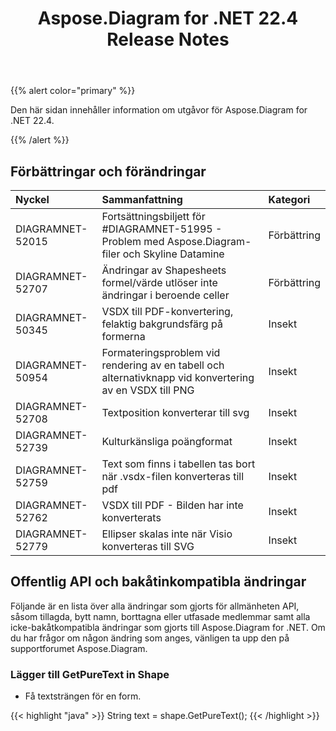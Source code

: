 ﻿---
title: Aspose.Diagram for .NET 22.4 Release Notes
type: docs
weight: 24
url: /sv/net/aspose-diagram-for-net-22-4-release-notes/
---
{{% alert color="primary" %}} 

Den här sidan innehåller information om utgåvor för Aspose.Diagram for .NET 22.4.

{{% /alert %}} 
## **Förbättringar och förändringar**

|**Nyckel**|**Sammanfattning**|**Kategori**|
|:- |:- |:- |
|DIAGRAMNET-52015|Fortsättningsbiljett för #DIAGRAMNET-51995 - Problem med Aspose.Diagram-filer och Skyline Datamine|Förbättring|
|DIAGRAMNET-52707|Ändringar av Shapesheets formel/värde utlöser inte ändringar i beroende celler|Förbättring|
|DIAGRAMNET-50345|VSDX till PDF-konvertering, felaktig bakgrundsfärg på formerna|Insekt|
|DIAGRAMNET-50954|Formateringsproblem vid rendering av en tabell och alternativknapp vid konvertering av en VSDX till PNG|Insekt|
|DIAGRAMNET-52708|Textposition konverterar till svg|Insekt|
|DIAGRAMNET-52739|Kulturkänsliga poängformat|Insekt|
|DIAGRAMNET-52759|Text som finns i tabellen tas bort när .vsdx-filen konverteras till pdf|Insekt|
|DIAGRAMNET-52762|VSDX till PDF - Bilden har inte konverterats|Insekt|
|DIAGRAMNET-52779|Ellipser skalas inte när Visio konverteras till SVG|Insekt|

## **Offentlig API och bakåtinkompatibla ändringar**
Följande är en lista över alla ändringar som gjorts för allmänheten API, såsom tillagda, bytt namn, borttagna eller utfasade medlemmar samt alla icke-bakåtkompatibla ändringar som gjorts till Aspose.Diagram for .NET. Om du har frågor om någon ändring som anges, vänligen ta upp den på supportforumet Aspose.Diagram.
### **Lägger till GetPureText in Shape**
- Få textsträngen för en form.

{{< highlight "java" >}}
String text = shape.GetPureText();
{{< /highlight >}}

